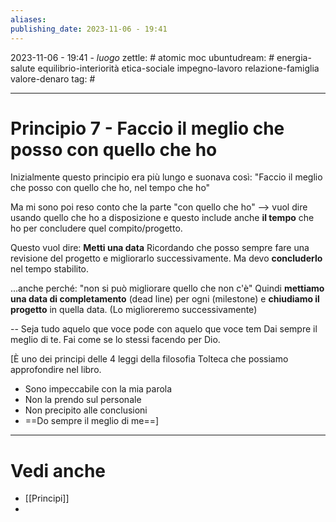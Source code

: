 ```yaml
---
aliases: 
publishing_date: 2023-11-06 - 19:41
---
```

2023-11-06 - 19:41 - *luogo*
zettle: # atomic moc
ubuntudream: # energia-salute equilibrio-interiorità etica-sociale impegno-lavoro relazione-famiglia valore-denaro 
tag: #

---
# Principio 7 - Faccio il meglio che posso con quello che ho

Inizialmente questo principio era più lungo e suonava così:
"Faccio il meglio che posso con quello che ho, nel tempo che ho"

Ma mi sono poi reso conto che la parte "con quello che ho" --> vuol dire usando quello che ho a disposizione e questo include anche **il tempo** che ho per concludere quel compito/progetto.

Questo vuol dire: **Metti una data**
Ricordando che posso sempre fare una revisione del progetto e migliorarlo successivamente. Ma devo **concluderlo** nel tempo stabilito.

...anche perché: "non si può migliorare quello che non c'è"
Quindi **mettiamo una data di completamento** (dead line) per ogni (milestone) e **chiudiamo il progetto** in quella data. (Lo miglioreremo successivamente)


--
Seja tudo aquelo que voce pode con aquelo que voce tem
Dai sempre il meglio di te.
Fai come se lo stessi facendo per Dio.


[È uno dei principi delle 4 leggi della filosofia Tolteca che possiamo approfondire nel libro.
- Sono impeccabile con la mia parola
- Non la prendo sul personale
- Non precipito alle conclusioni
- ==Do sempre il meglio di me==]



---
# Vedi anche
- [[Principi]]
- 